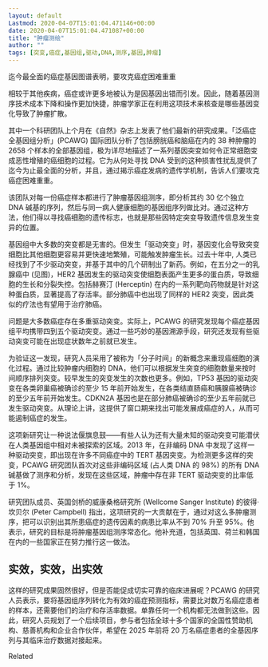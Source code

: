 ```yaml
---
layout: default
Lastmod: 2020-04-07T15:01:04.471146+00:00
date: 2020-04-07T15:01:04.471087+00:00
title: "肿瘤测绘"
author: ""
tags: [突变,癌症,基因组,驱动,DNA,测序,基因,肿瘤]
---
```


迄今最全面的癌症基因图谱表明，要攻克癌症困难重重​​​

相较于其他疾病，癌症或许更多地被认为是因基因出错而引发。因此，随着基因测序技术成本下降和操作更加快捷，肿瘤学家正在利用这项技术来核查是哪些基因变化导致了肿瘤扩散。

其中一个科研团队上个月在《自然》杂志上发表了他们最新的研究成果。「泛癌症全基因组分析」(PCAWG) 国际团队分析了包括膀胱癌和脑癌在内的 38 种肿瘤的 2658 个样本的全部基因组，极为详尽地描述了一系列基因突变如何令正常细胞变成恶性增殖的癌细胞的过程。它为从何处寻找 DNA 受到的这种损害性扰乱提供了迄今为止最全面的分析，并且，通过揭示癌症发病的遗传学机制，告诉人们要攻克癌症困难重重。

该团队对每一份癌症样本都进行了肿瘤基因组测序，即分析其约 30 亿个独立 DNA 碱基的序列，然后与同一病人健康细胞的基因组序列做比对。通过这种方法，他们得以寻找癌细胞的遗传标志，也就是那些因特定突变导致遗传信息发生变异的位置。

基因组中大多数的突变都是无害的。但发生「驱动突变」时，基因变化会导致突变细胞比其他细胞更容易并更快速地繁殖，可能触发肿瘤生长。过去十年中, 人类已经找到了不少驱动突变，并基于其中的几个研制出了新药。例如，在五分之一的乳腺癌中 (见图)，HER2 基因发生的驱动突变使细胞表面产生更多的蛋白质，导致细胞的生长和分裂失控。包括赫赛汀 (Herceptin) 在内的一系列靶向药物就是针对这种蛋白质，显著提高了存活率。部分肺癌中也出现了同样的 HER2 突变，因此类似的疗法也有望用于治疗肺癌。

问题是大多数癌症存在多重驱动突变。实际上，PCAWG 的研究发现每个癌症基因组平均携带四到五个驱动突变。通过一些巧妙的基因溯源手段，研究还发现有些驱动突变可能在出现症状数年之前就已发生。

为验证这一发现，研究人员采用了被称为「分子时间」的新概念来重现癌细胞的演化过程。通过比较肿瘤内细胞的 DNA，他们可以根据发生突变的细胞数量来按时间顺序排列突变。较早发生的突变发生的次数也更多。例如，TP53 基因的驱动突变在各类卵巢癌被确诊的至少 15 年前开始发生，在各类结直肠癌和胰腺癌被确诊的至少五年前开始发生。CDKN2A 基因也是在部分肺癌被确诊的至少五年前就已发生驱动突变。从理论上讲，这提供了窗口期来找出可能发展成癌症的人，从而可能遏制癌症的发生。

这项新研究让一种说法偃旗息鼓——有些人认为还有大量未知的驱动突变可能潜伏在人类基因组中相对未被探索的区域。2013 年，在非编码 DNA 中发现了这样一种驱动突变，即出现在许多不同癌症中的 TERT 基因突变。为检测更多这样的突变，PCAWG 研究团队首次对这些非编码区域 (占人类 DNA 的 98%) 的所有 DNA 碱基做了测序和分析，发现在这些区域，肿瘤中存在非 TERT 驱动突变的比率低于 1%。

研究团队成员、英国剑桥的威康桑格研究所 (Wellcome Sanger Institute) 的彼得·坎贝尔 (Peter Campbell) 指出，这项研究的一大贡献在于，通过对这么多肿瘤测序，把可以识别出其所患癌症的遗传因素的病患比率从不到 70% 升至 95%。他表示，研究的目标是将肿瘤基因组测序常态化。他补充道，包括英国、荷兰和韩国在内的一些国家正在努力推行这一做法。

实效，实效，出实效
---------

这样的研究成果固然很好，但是否能促成切实可靠的临床进展呢？PCAWG 的研究人员表示，要将基因组序列转化为有效的癌症预测指标，需要比对数万名癌症患者的样本，还需要他们的治疗和存活率数据。单靠任何一个机构都无法做到这些。因此，研究人员规划了一个后续项目，参与者包括全球十多个国家的全国性赞助机构、慈善机构和企业合作伙伴，希望在 2025 年前将 20 万名癌症患者的全基因序列与其临床治疗数据对接起来。

Related

